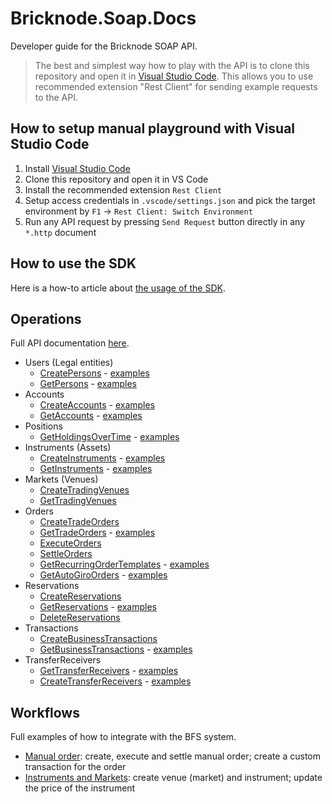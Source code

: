 # Bricknode.Soap.Docs

Developer guide for the Bricknode SOAP API.

> The best and simplest way how to play with the API is to clone this repository and open it in [Visual Studio Code](https://code.visualstudio.com/download). This allows you to use recommended extension "Rest Client" for sending example requests to the API.

## How to setup manual playground with Visual Studio Code

1. Install [Visual Studio Code](https://code.visualstudio.com/download)
2. Clone this repository and open it in VS Code
3. Install the recommended extension `Rest Client`
4. Setup access credentials in `.vscode/settings.json` and pick the target environment by `F1` -> `Rest Client: Switch Environment`
5. Run any API request by pressing `Send Request` button directly in any `*.http` document

## How to use the SDK

Here is a how-to article about [the usage of the SDK](howto/use-of-sdk.md).

## Operations

Full API documentation [here](https://bricknode.atlassian.net/wiki/spaces/API/overview).

- Users (Legal entities)
  - [CreatePersons](https://bricknode.atlassian.net/wiki/spaces/API/pages/57639004/CreatePersons) - [examples](operations/CreatePersons.http)
  - [GetPersons](https://bricknode.atlassian.net/wiki/spaces/API/pages/57639002/GetPersons) - [examples](operations/GetPersons.http)
- Accounts
  - [CreateAccounts](https://bricknode.atlassian.net/wiki/spaces/API/pages/52003249/CreateAccounts) - [examples](operations/CreateAccounts.http)
  - [GetAccounts](https://bricknode.atlassian.net/wiki/spaces/API/pages/52002947/GetAccounts) - [examples](operations/GetAccounts.http)
- Positions
  - [GetHoldingsOverTime](https://bricknode.atlassian.net/wiki/spaces/API/pages/437157974/GetHoldingsOverTime) - [examples](operations/GetHoldingsOverTime.http)
- Instruments (Assets)
  - [CreateInstruments](https://bricknode.atlassian.net/wiki/spaces/API/pages/56328268/CreateInstruments) - [examples](operations/CreateInstruments.http)
  - [GetInstruments](https://bricknode.atlassian.net/wiki/spaces/API/pages/58261553/GetInstruments) - [examples](operations/GetInstruments.http)
- Markets (Venues)
  - [CreateTradingVenues](https://bricknode.atlassian.net/wiki/spaces/API/pages/1457979715/CreateTradingVenues)
  - [GetTradingVenues](https://bricknode.atlassian.net/wiki/spaces/API/pages/83132616/GetTradingVenues)
- Orders
  - [CreateTradeOrders](https://bricknode.atlassian.net/wiki/spaces/API/pages/52002940/CreateTradeOrders)
  - [GetTradeOrders](https://bricknode.atlassian.net/wiki/spaces/API/pages/52002923/GetTradeOrders) - [examples](operations/GetTradeOrders.http)
  - [ExecuteOrders](https://bricknode.atlassian.net/wiki/spaces/API/pages/2714271827/ExecuteOrders)
  - [SettleOrders](https://bricknode.atlassian.net/wiki/spaces/API/pages/2714304848/SettleOrders)
  - [GetRecurringOrderTemplates](https://bricknode.atlassian.net/wiki/spaces/API/pages/227770418/GetRecurringOrderTemplates) - [examples](operations/GetRecurringOrderTemplates.http)
  - [GetAutoGiroOrders](https://bricknode.atlassian.net/wiki/spaces/API/pages/1951499222/GetAutoGiroOrders) - [examples](operations/GetAutoGiroOrders.http)
- Reservations
  - [CreateReservations](https://bricknode.atlassian.net/wiki/spaces/API/pages/1747353889/CreateReservations)
  - [GetReservations](https://bricknode.atlassian.net/wiki/spaces/API/pages/1750007934/GetReservations) - [examples](operations/GetReservations.http)
  - [DeleteReservations](https://bricknode.atlassian.net/wiki/spaces/API/pages/1749385447/DeleteReservations)
- Transactions
  - [CreateBusinessTransactions](https://bricknode.atlassian.net/wiki/spaces/API/pages/60031192/CreateBusinessTransaction)
  - [GetBusinessTransactions](https://bricknode.atlassian.net/wiki/spaces/API/pages/58916910/GetBusinessTransactions) - [examples](operations/GetBusinessTransactions.http)
- TransferReceivers
  - [GetTransferReceivers](https://bricknode.atlassian.net/wiki/spaces/API/pages/60031203/GetTransferReceiver) - [examples](operations/GetTransferReceivers.http)
  - [CreateTransferReceivers](https://bricknode.atlassian.net/wiki/spaces/API/pages/175177771/CreateTransferReceivers) - [examples](operations/CreateTransferReceiver.http)

## Workflows

Full examples of how to integrate with the BFS system.

- [Manual order](workflows/manual-order.http): create, execute and settle manual order; create a custom transaction for the order
- [Instruments and Markets](workflows/instrument-market.http): create venue (market) and instrument; update the price of the instrument
